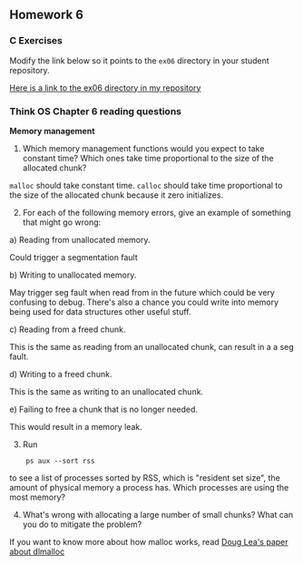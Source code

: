 ## Homework 6

### C Exercises

Modify the link below so it points to the `ex06` directory in your
student repository.

[Here is a link to the ex06 directory in my repository](https://github.com/TShapinsky/ExercisesInC/tree/master/exercises/ex06)

### Think OS Chapter 6 reading questions

**Memory management**

1) Which memory management functions would you expect to take constant time?
Which ones take time proportional to the size of the allocated chunk?

`malloc` should take constant time. `calloc` should take time proportional to the size of the allocated chunk because it zero initializes.

2) For each of the following memory errors, give an example of something that might go wrong:

a) Reading from unallocated memory.

Could trigger a segmentation fault

b) Writing to unallocated memory.

May trigger seg fault when read from in the future which could be very confusing to debug. There's also a chance you could write into memory being used for data structures other useful stuff. 

c) Reading from a freed chunk.

This is the same as reading from an unallocated chunk, can result in a a seg fault.

d) Writing to a freed chunk.

This is the same as writing to an unallocated chunk.

e) Failing to free a chunk that is no longer needed.

This would result in a memory leak.

3) Run

```
    ps aux --sort rss
```

to see a list of processes sorted by RSS, which is "resident set size", the amount of physical 
memory a process has.  Which processes are using the most memory?

4) What's wrong with allocating a large number of small chunks?  What can you do to mitigate the problem?

If you want to know more about how malloc works, read 
[Doug Lea's paper about dlmalloc](http://gee.cs.oswego.edu/dl/html/malloc.html)
